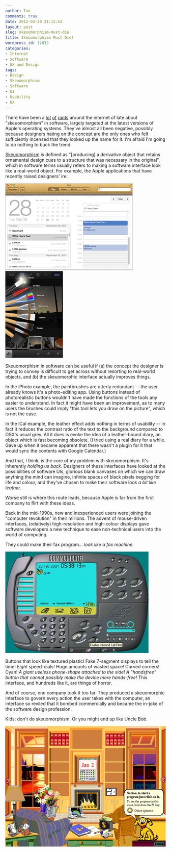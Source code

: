 ```yaml
---
author: Ian
comments: true
date: 2012-03-20 21:12:53
layout: post
slug: skeuomorphism-must-die
title: Skeuomorphism Must Die!
wordpress_id: 12032
categories:
- Internet
- Software
- UX and Design
tags:
- Design
- Skeuomorphism
- Software
- UI
- Usability
- UX
---
```


There have been a [lot](http://appadvice.com/appnn/2012/03/quickadvice-iphoto) [of](http://www.andymangold.com/skeuomorphism-the-opiate-of-the-people/) [rants](http://kaishinlab.com/2011/07/skeuomorphism-in-ui-design/) around the internet of late about "skeuomorphism" in software, largely targeted at the latest versions of Apple's operating systems.  They've almost all been negative, possibly because designers hating on the concept are the only ones who felt sufficiently incensed that they looked up the name for it.  I'm afraid I'm going to do nothing to buck the trend.

[Skeuomorphism](https://en.wikipedia.org/wiki/Skeuomorphism) is defined as "[producing] a derivative object that retains ornamental design cues to a structure that was necessary in the original", which in software terms usually refers to making a software interface look like a real-world object.  For example, the Apple applications that have recently raised designers' ire:

[![OSX Lion iCal](/blog/2012/03/264182-apple-mac-os-x-lion-10-7-calendar-daily1.jpg)](/blog/2012/03/264182-apple-mac-os-x-lion-10-7-calendar-daily.jpg) [![iOS 5 iPhoto](/blog/2012/03/IMG_53781.jpeg)](/blog/2012/03/IMG_5378.jpeg)

Skeuomorphism in software can be useful if (a) the concept the designer is trying to convey is difficult to get across without resorting to real-world objects, and (b) the skeuomorphic interface actually improves things.

In the iPhoto example, the paintbrushes are utterly redundant -- the user already knows it's a photo-editing app.  Using buttons instead of photorealistic buttons wouldn't have made the functions of the tools any easier to understand. In fact it might have been an improvement, as to many users the brushes could imply "this tool lets you draw on the picture", which is not the case.

In the iCal example, the leather effect adds nothing in terms of usability -- in fact it reduces the contrast ratio of the text to the background compared to OSX's usual grey.  All it does is evoke the idea of a leather-bound diary, an object which is fast becoming obsolete.  (I tried using a real diary for a while.  Gave up when it became apparent that there wasn't a plugin for it that would sync the contents with Google Calendar.)

And that, I think, is the core of my problem with skeuomorphism.  It's inherently _holding us back_.  Designers of these interfaces have looked at the possibilities of software UIs, glorious blank canvases on which we can draw anything the mind can imagine, infinite spaces of black pixels begging for life and colour, and they've chosen to make their software look _a bit like leather_.

Worse still is where this route leads, because Apple is far from the first company to flirt with these ideas.

Back in the mid-1990s, new and inexperienced users were joining the "computer revolution" in their millions.  The advent of mouse-driven interfaces, (relatively) high-resolution and high-colour displays gave software developers  a new technique to ease non-technical users into the world of computing.

They could make their fax program... _look like a fax machine._

[![Horrible 90s Fax App](/blog/2012/03/C10_UI.jpg)](/blog/2012/03/C10_UI.jpg)

Buttons that look like textured plastic!  Fake 7-segment displays to tell the time!  _Eight_ speed-dials!  Huge amounts of wasted space!  Curved corners!  Cyan!  _A giant useless phone-shape attached to the side!  A "handsfree" button that cannot possibly make the device more hands-free!_  This interface, and hundreds like it, are things of horror.

And of course, one company took it too far. They produced a skeuomorphic interface to govern every action the user takes with the computer, an interface so reviled that it bombed commercially and became the in-joke of the software design profession.

Kids: don't do skeuomorphism.  Or you might end up like Uncle Bob.

[![Microsoft Bob](/blog/2012/03/bobhome1p.png)](/blog/2012/03/bobhome1p.png)
